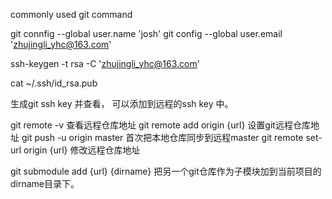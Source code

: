 commonly used git command

git connfig --global user.name 'josh'
git config --global user.email 'zhujingli_yhc@163.com'

ssh-keygen -t rsa -C 'zhujingli_yhc@163.com'

cat ~/.ssh/id_rsa.pub

生成git ssh key 并查看， 可以添加到远程的ssh key 中。

git remote -v 查看远程仓库地址
git remote add origin {url}  设置git远程仓库地址
git push -u origin master 首次把本地仓库同步到远程master
git remote set-url origin {url} 修改远程仓库地址

git submodule add {url} {dirname} 把另一个git仓库作为子模块加到当前项目的 dirname目录下。